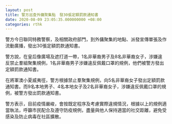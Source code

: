 ```yaml
---
layout: post
title: 警方巡查外傭聚集點　發30張定額罰款通知書
date: 2020-08-09 23:05:35.000000000 +08:00
categories: rthk
---
```


警方今日聯同特務警察，及相關政府部門，到外傭聚集的地點、派發宣傳單張及作流動廣播，發出30張定額罰款通知書。

警方說，在皇后像廣場及遮打道一帶，1名非華裔男子及8名非華裔女子，涉嫌違反禁止羣組聚集規例，1名非華裔男子涉嫌違反佩戴口罩的規例，他們被警方發出定額罰款通知書。

在將軍澳小夏威夷徑，警方根據禁止羣聚集規例，向5名非華裔女子發出定額罰款通知書。而9名本地男子、4名本地女子及2名非華裔女子，涉嫌違反佩戴口罩的規例，被警方發出罰款通知書。

警方表示，目前疫情嚴峻，會按既定程序及考慮實際違規情況，根據以上的規例適當執法，呼籲市民配合及遵守防疫規例，盡量與他人保持適當的社交距離，避免受感染及防止病毒在社區擴散。
